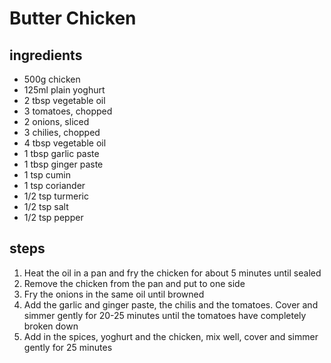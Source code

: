 # Butter Chicken

## ingredients
* 500g chicken
* 125ml plain yoghurt
* 2 tbsp vegetable oil
* 3 tomatoes, chopped
* 2 onions, sliced
* 3 chilies, chopped
* 4 tbsp vegetable oil
* 1 tbsp garlic paste
* 1 tbsp ginger paste
* 1 tsp cumin
* 1 tsp coriander
* 1/2 tsp turmeric
* 1/2 tsp salt
* 1/2 tsp pepper

## steps
1. Heat the oil in a pan and fry the chicken for about 5 minutes until sealed
2. Remove the chicken from the pan and put to one side
3. Fry the onions in the same oil until browned
4. Add the garlic and ginger paste, the chilis and the tomatoes. Cover and simmer gently for 20-25 minutes until the tomatoes have completely broken down
5. Add in the spices, yoghurt and the chicken, mix well, cover and simmer gently for 25 minutes
